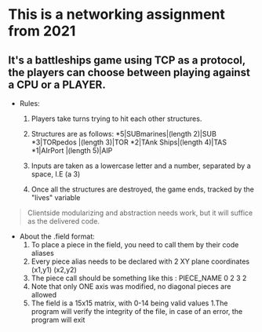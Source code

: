 # This is a networking assignment from 2021

## It's a battleships game using TCP as a protocol, the players can choose between playing against a CPU or a PLAYER.

* Rules:
  1. Players take turns trying to hit each other structures.

  1. Structures are as follows:
    *5|SUBmarines|(length 2)|SUB
    *3|TORpedos  |(length 3)|TOR
    *2|TAnk Ships|(length 4)|TAS
    *1|AIrPort   |(length 5)|AIP
  
  1. Inputs are taken as a lowercase letter and a number, separated by a space, I.E (a 3)

  1. Once all the structures are destroyed, the game ends, tracked by the "lives" variable

>Clientside modularizing and abstraction needs work, but it will suffice as the delivered code.


* About the .field format:
  1. To place a piece in the field, you need to call them by their code aliases
  1. Every piece alias needs to be declared with 2 XY plane coordinates (x1,y1) (x2,y2)
  1. The piece call should be something like this : PIECE_NAME 0 2 3 2
  1. Note that only ONE axis was modified, no diagonal pieces are allowed
  1. The field is a 15x15 matrix, with 0-14 being valid values
  1.The program will verify the integrity of the file, in case of an error, the program will exit